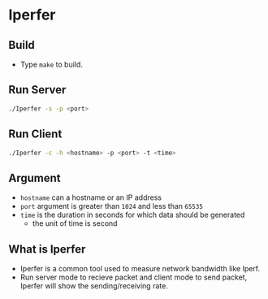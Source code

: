# Iperfer
## Build
* Type `make` to build.

## Run Server
```bash
./Iperfer -s -p <port>
```
## Run Client
```bash
./Iperfer -c -h <hostname> -p <port> -t <time>
```
## Argument
* `hostname` can a hostname or an IP address
* `port` argument is greater than `1024` and less than `65535`
* `time` is the duration in seconds for which data should be generated
  * the unit of time is second
  
## What is Iperfer
* Iperfer is a common tool used to measure network bandwidth like Iperf.
* Run server mode to recieve packet and client mode to send packet, Iperfer will show the sending/receiving rate.
